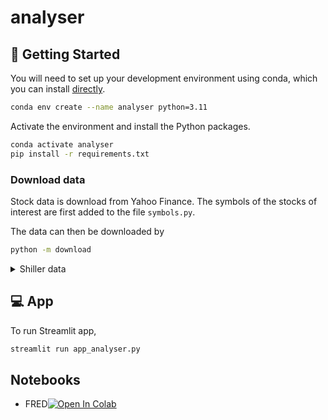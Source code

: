# analyser

## 🔧 Getting Started

You will need to set up your development environment using conda, which you can install [directly](https://docs.conda.io/projects/conda/en/latest/user-guide/install/index.html).
```bash
conda env create --name analyser python=3.11
```

Activate the environment and install the Python packages.
```bash
conda activate analyser
pip install -r requirements.txt
```


### Download data
Stock data is download from Yahoo Finance. The symbols of the stocks of interest are first added to the file `symbols.py`.

The data can then be downloaded by
```bash
python -m download
```

<details><summary>Shiller data</summary>
<p>

```bash
wget http://www.econ.yale.edu/~shiller/data/ie_data.xls -P ./data/summary
```

</p>
</details>


## 💻 App

To run Streamlit app,
```bash
streamlit run app_analyser.py
```


## Notebooks
- FRED[![Open In Colab](https://colab.research.google.com/assets/colab-badge.svg)](https://colab.research.google.com/github/kesamet/analyser/blob/master/notebooks/test_fred.ipynb)
